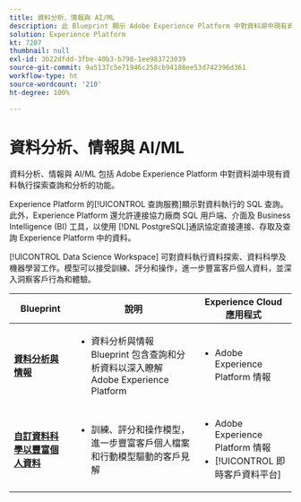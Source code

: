 ```yaml
---
title: 資料分析、情報與 AI/ML
description: 此 Blueprint 顯示 Adobe Experience Platform 中對資料湖中現有資料執行探索查詢和分析的功能。
solution: Experience Platform
kt: 7207
thumbnail: null
exl-id: 3b22dfdd-3fbe-40b3-b798-1ee983723039
source-git-commit: 9a5137c5e71946c258cb94188ee53d742396d361
workflow-type: ht
source-wordcount: '210'
ht-degree: 100%

---
```


# 資料分析、情報與 AI/ML

資料分析、情報與 AI/ML 包括 Adobe Experience Platform 中對資料湖中現有資料執行探索查詢和分析的功能。

Experience Platform 的[!UICONTROL 查詢服務]顯示對資料執行的 SQL 查詢。此外，Experience Platform 還允許連接協力廠商 SQL 用戶端、介面及 Business Intelligence (BI) 工具，以使用 [!DNL PostgreSQL]通訊協定直接連接、存取及查詢 Experience Platform 中的資料。

[!UICONTROL Data Science Workspace] 可對資料執行資料探索、資料科學及機器學習工作。模型可以接受訓練、評分和操作，進一步豐富客戶個人資料，並深入洞察客戶行為和體驗。

| Blueprint | 說明 | Experience Cloud 應用程式 |
|---|---|---|
| **[資料分析與情報](analysis.md)** | <ul><li>資料分析與情報 Blueprint 包含查詢和分析資料以深入瞭解 Adobe Experience Platform</ul></li> | <ul><li> Adobe Experience Platform 情報</ul></li> |
| **[自訂資料科學以豐富個人資料](data-science.md)** | <ul><li>訓練、評分和操作模型，進一步豐富客戶個人檔案和行動模型驅動的客戶見解</li></ul> | <ul><li>Adobe Experience Platform 情報</li><li> [!UICONTROL 即時客戶資料平台]</li></ul> |
